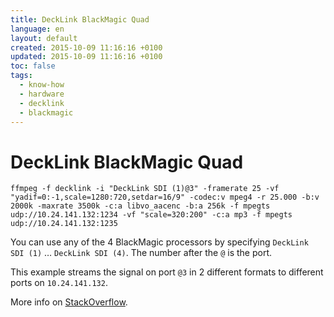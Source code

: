 ```yaml
---
title: DeckLink BlackMagic Quad
language: en
layout: default
created: 2015-10-09 11:16:16 +0100
updated: 2015-10-09 11:16:16 +0100
toc: false
tags:
  - know-how
  - hardware
  - decklink
  - blackmagic
---
```

DeckLink BlackMagic Quad
========================

    ffmpeg -f decklink -i "DeckLink SDI (1)@3" -framerate 25 -vf "yadif=0:-1,scale=1280:720,setdar=16/9" -codec:v mpeg4 -r 25.000 -b:v 2000k -maxrate 3500k -c:a libvo_aacenc -b:a 256k -f mpegts udp://10.24.141.132:1234 -vf "scale=320:200" -c:a mp3 -f mpegts udp://10.24.141.132:1235

You can use any of the 4 BlackMagic processors by specifying `DeckLink SDI (1)` … `DeckLink SDI (4)`. The number after the `@` is the port.

This example streams the signal on port `@3` in 2 different formats to different ports on `10.24.141.132`.

More info on [StackOverflow](http://stackoverflow.com/questions/19212047/ffmpeg-command-line-for-capturing-and-recording-audio-and-video-in-720p-from-d).
